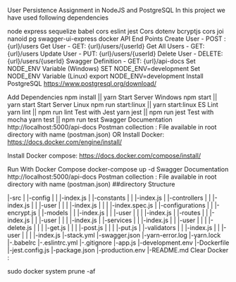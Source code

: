 User Persistence Assignment in NodeJS and PostgreSQL
In this project we have used following dependencies

 node
 express
 sequelize
 babel
 cors
 eslint
 jest
 Cors
 dotenv
 bcryptjs
 cors
 joi
 nanoid
 pg
 swagger-ui-express
 docker
API End Points
Create User - POST : {url}/users
Get User - GET: {url}/users/{userId}
Get All Users - GET: {url}/users
Update User - PUT: {url}/users/{userId}
Delete User - DELETE: {url}/users/{userId}
Swagger Definition - GET: {url}/api-docs
Set NODE_ENV Variable (Windows)
SET NODE_ENV=development
Set NODE_ENV Variable (Linux)
export NODE_ENV=development
Install PostgreSQL
https://www.postgresql.org/download/

Add Dependencies
npm install || yarn
Start Server Windows
npm start || yarn start
Start Server Linux
npm run start:linux || yarn start:linux
ES Lint
yarn lint || npm run lint
Test with Jest
yarn jest || npm run jest
Test with mocha
yarn test || npm run test
Swagger Documentation
http://localhost:5000/api-docs
Postman collection :
File available in root directory with name (postman.json)
OR
Install Docker:
https://docs.docker.com/engine/install/

Install Docker compose:
https://docs.docker.com/compose/install/

Run With Docker Compose
docker-compose up -d
Swagger Documentation
http://localhost:5000/api-docs
Postman collection :
File available in root directory with name (postman.json)
##directory Structure

 |-src
 | |-config
 | | |-index.js
 | |-constants
 | | |-index.js
 | |-controllers
 | | |-index.js
 | | |-user
 | | | |-index.js
 | | | |-index.spec.js
 | |-configurations
 | | |-encrypt.js
 | |-models
 | | |-index.js
 | | |-user
 | | | |-index.js
 | |-routes
 | | |-index.js
 | | |-user
 | | | |-index.js
 | |-services
 | | |-index.js
 | | |-user
 | | | |-delete.js
 | | | |-get.js
 | | | |-post.js
 | | | |-put.js
 | |-validators
 | | |-index.js
 | | |-user
 | | | |-index.js
 |-stack.yml
 |-swagger.json
 |-yarn-error.log
 |-yarn.lock
 |-.babelrc
 |-.eslintrc.yml
 |-.gitignore
 |-app.js
 |-development.env
 |-Dockerfile
 |-jest.config.js
 |-package.json
 |-production.env
 |-README.md
Clear Docker :

sudo docker system prune -af
